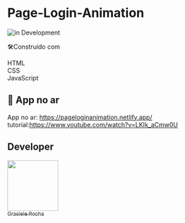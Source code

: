# Page-Login-Animation


![in Development](https://img.shields.io/badge/Page%20-%20Login-red) 


🛠️Construído com

HTML <br>
CSS <br>
JavaScript


## 🚀 App no ar

App no ar: https://pageloginanimation.netlify.app/ <br>
tutorial:https://www.youtube.com/watch?v=LKIk_aCmw0U


## Developer

[<img src="https://avatars.githubusercontent.com/u/104076058?v=4" width=115><br><sub>Grasiele Rocha</sub>](https://github.com/GrasieleRocha) 
